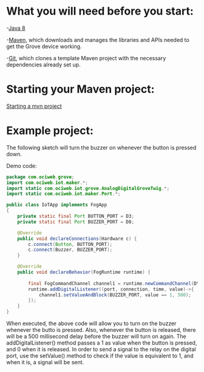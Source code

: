 # What you will need before you start:
-[Java 8](https://docs.oracle.com/javase/8/docs/technotes/guides/install/install_overview.html) 

-[Maven](https://maven.apache.org/install.html), which downloads and manages the libraries and APIs needed to get the Grove device working.

-[Git](https://git-scm.com/), which clones a template Maven project with the necessary dependencies already set up.

# Starting your Maven project: 
[Starting a mvn project](https://github.com/oci-pronghorn/FogLighter/blob/master/README.md)

# Example project:

The following sketch will turn the buzzer on whenever the button is pressed down.

Demo code: 


```java
package com.ociweb.grove;
import com.ociweb.iot.maker.*;
import static com.ociweb.iot.grove.AnalogDigitalGroveTwig.*;
import static com.ociweb.iot.maker.Port.*;

public class IoTApp implements FogApp
{
    private static final Port BUTTON_PORT = D3;
    private static final Port BUZZER_PORT = D8;

    @Override
    public void declareConnections(Hardware c) {
        c.connect(Button, BUTTON_PORT); 
        c.connect(Buzzer, BUZZER_PORT);
    }

    @Override
    public void declareBehavior(FogRuntime runtime) {
  
        final FogCommandChannel channel1 = runtime.newCommandChannel(DYNAMIC_MESSAGING);
        runtime.addDigitalListener((port, connection, time, value)->{ 
    	    channel1.setValueAndBlock(BUZZER_PORT, value == 1, 500);
    	});
    }
}
```


When executed, the above code will allow you to turn on the buzzer whenever the butto is pressed. Also, whenever the button is released, there will be a 500 millisecond delay before the buzzer will turn on again.
The addDigitalListener() method passes a 1 as value when the button is pressed, and 0 when it is released. In order to send a signal to the relay on the digital port, use the setValue() method to check if the value is equivalent to 1, and when it is, a signal will be sent.
